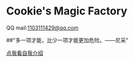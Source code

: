 ﻿# Cookie's Magic Factory
QQ mail:1103111429@qq.com

##"多一项才能，比少一项才能更加危险。——尼采"

[点我看自我介绍](https://billcookie0929.github.io/test.html)
